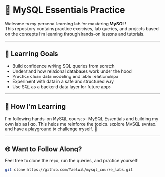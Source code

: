 # 🐬 MySQL Essentials Practice

Welcome to my personal learning lab for mastering **MySQL**!  
This repository contains practice exercises, lab queries, and projects based on the concepts I’m learning through hands-on lessons and tutorials.

---

## 🎯 Learning Goals

- Build confidence writing SQL queries from scratch  
- Understand how relational databases work under the hood  
- Practice clean data modeling and table relationships  
- Experiment with data in a safe and structured way  
- Use SQL as a backend data layer for future apps

---

## 🧠 How I'm Learning
I'm following hands-on MySQL courses– MySQL Essentials and building my own lab as I go.
This helps me reinforce the topics, explore MySQL syntax, and have a playground to challenge myself. 🚀

---

## 🌐 Want to Follow Along?
Feel free to clone the repo, run the queries, and practice yourself!

```bash
git clone https://github.com/Yaelwil/mysql_course_labs.git
```